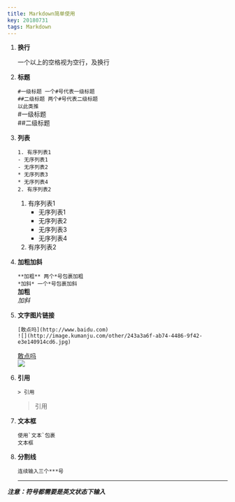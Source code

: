 ```yaml
---
title: Markdown简单使用
key: 20180731
tags: Markdown
---
```



1. **换行**

	一个以上的空格视为空行，及换行

<!--more-->

2. **标题**

    `#一级标题 一个#号代表一级标题`  
	`##二级标题 两个#号代表二级标题`  
	`以此类推`  
	#一级标题  
	##二级标题  
3. **列表**

    `1. 有序列表1`  
	`- 无序列表1`  
	`- 无序列表2`  
	`* 无序列表3`  
	`* 无序列表4`  
	`2. 有序列表2`  
	1. 有序列表1  
		- 无序列表1  
		- 无序列表2
		* 无序列表3
		* 无序列表4  
	2. 有序列表2    

4. **加粗加斜**

	`**加粗** 两个*号包裹加粗`  
	`*加斜* 一个*号包裹加斜`  
	**加粗**  
	*加斜*

5. **文字图片链接**

	`[敢点吗](http://www.baidu.com)`  
	`![](http://image.kumanju.com/other/243a3a6f-ab74-4486-9f42-e3e140914cd6.jpg)`  
	
	[敢点吗](http://www.baidu.com)  
	![](http://image.kumanju.com/other/243a3a6f-ab74-4486-9f42-e3e140914cd6.jpg)

6. **引用**

	`> 引用`  
	> 引用

7. **文本框**

	```使用`文本`包裹```  
	`文本框`

8. **分割线**

	`连续输入三个***号`  
	***

***注意：符号都需要是英文状态下输入***


    